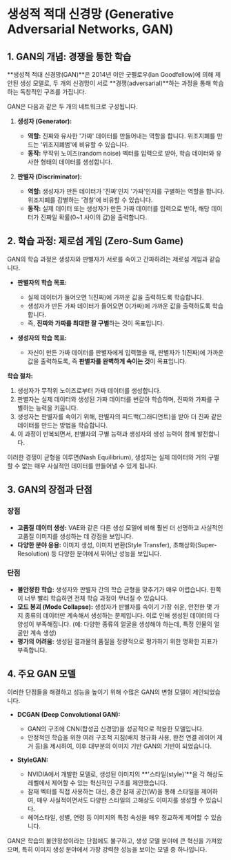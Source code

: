# 생성적 적대 신경망 (Generative Adversarial Networks, GAN)

## 1. GAN의 개념: 경쟁을 통한 학습

**생성적 적대 신경망(GAN)**은 2014년 이안 굿펠로우(Ian Goodfellow)에 의해 제안된 생성 모델로, 두 개의 신경망이 서로 **경쟁(adversarial)**하는 과정을 통해 학습하는 독창적인 구조를 가집니다.

GAN은 다음과 같은 두 개의 네트워크로 구성됩니다.

1.  **생성자 (Generator):**
    - **역할:** 진짜와 유사한 '가짜' 데이터를 만들어내는 역할을 합니다. 위조지폐를 만드는 '위조지폐범'에 비유할 수 있습니다.
    - **동작:** 무작위 노이즈(random noise) 벡터를 입력으로 받아, 학습 데이터와 유사한 형태의 데이터를 생성합니다.

2.  **판별자 (Discriminator):**
    - **역할:** 생성자가 만든 데이터가 '진짜'인지 '가짜'인지를 구별하는 역할을 합니다. 위조지폐를 감별하는 '경찰'에 비유할 수 있습니다.
    - **동작:** 실제 데이터 또는 생성자가 만든 가짜 데이터를 입력으로 받아, 해당 데이터가 진짜일 확률(0~1 사이의 값)을 출력합니다.

## 2. 학습 과정: 제로섬 게임 (Zero-Sum Game)

GAN의 학습 과정은 생성자와 판별자가 서로를 속이고 간파하려는 제로섬 게임과 같습니다.

- **판별자의 학습 목표:**
  - 실제 데이터가 들어오면 1(진짜)에 가까운 값을 출력하도록 학습합니다.
  - 생성자가 만든 가짜 데이터가 들어오면 0(가짜)에 가까운 값을 출력하도록 학습합니다.
  - 즉, **진짜와 가짜를 최대한 잘 구별**하는 것이 목표입니다.

- **생성자의 학습 목표:**
  - 자신이 만든 가짜 데이터를 판별자에게 입력했을 때, 판별자가 1(진짜)에 가까운 값을 출력하도록, 즉 **판별자를 완벽하게 속이는 것**이 목표입니다.

**학습 절차:**
1.  생성자가 무작위 노이즈로부터 가짜 데이터를 생성합니다.
2.  판별자는 실제 데이터와 생성된 가짜 데이터를 번갈아 학습하며, 진짜와 가짜를 구별하는 능력을 키웁니다.
3.  생성자는 판별자를 속이기 위해, 판별자의 피드백(그래디언트)을 받아 더 진짜 같은 데이터를 만드는 방법을 학습합니다.
4.  이 과정이 반복되면서, 판별자의 구별 능력과 생성자의 생성 능력이 함께 발전합니다.

이러한 경쟁이 균형을 이루면(Nash Equilibrium), 생성자는 실제 데이터와 거의 구별할 수 없는 매우 사실적인 데이터를 만들어낼 수 있게 됩니다.

## 3. GAN의 장점과 단점

### 장점
- **고품질 데이터 생성:** VAE와 같은 다른 생성 모델에 비해 훨씬 더 선명하고 사실적인 고품질 이미지를 생성하는 데 강점을 보입니다.
- **다양한 분야 응용:** 이미지 생성, 이미지 변환(Style Transfer), 초해상화(Super-Resolution) 등 다양한 분야에서 뛰어난 성능을 보입니다.

### 단점
- **불안정한 학습:** 생성자와 판별자 간의 학습 균형을 맞추기가 매우 어렵습니다. 한쪽이 너무 빨리 학습하면 전체 학습 과정이 무너질 수 있습니다.
- **모드 붕괴 (Mode Collapse):** 생성자가 판별자를 속이기 가장 쉬운, 안전한 몇 가지 종류의 데이터만 계속해서 생성하는 문제입니다. 이로 인해 생성된 데이터의 다양성이 부족해집니다. (예: 다양한 종류의 얼굴을 생성해야 하는데, 특정 인물의 얼굴만 계속 생성)
- **평가의 어려움:** 생성된 결과물의 품질을 정량적으로 평가하기 위한 명확한 지표가 부족합니다.

## 4. 주요 GAN 모델

이러한 단점들을 해결하고 성능을 높이기 위해 수많은 GAN의 변형 모델이 제안되었습니다.

- **DCGAN (Deep Convolutional GAN):**
  - GAN의 구조에 CNN(합성곱 신경망)을 성공적으로 적용한 모델입니다.
  - 안정적인 학습을 위한 여러 구조적 지침(배치 정규화 사용, 완전 연결 레이어 제거 등)을 제시하여, 이후 대부분의 이미지 기반 GAN의 기반이 되었습니다.

- **StyleGAN:**
  - NVIDIA에서 개발한 모델로, 생성된 이미지의 **'스타일(style)'**을 각 해상도 레벨에서 제어할 수 있는 혁신적인 구조를 제안했습니다.
  - 잠재 벡터를 직접 사용하는 대신, 중간 잠재 공간(W)을 통해 스타일을 제어하여, 매우 사실적이면서도 다양한 스타일의 고해상도 이미지를 생성할 수 있습니다.
  - 헤어스타일, 성별, 연령 등 이미지의 특정 속성을 매우 정교하게 제어할 수 있습니다.

GAN은 학습의 불안정성이라는 단점에도 불구하고, 생성 모델 분야에 큰 혁신을 가져왔으며, 특히 이미지 생성 분야에서 가장 강력한 성능을 보이는 모델 중 하나입니다.
